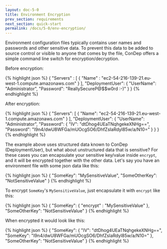 ```yaml
---
layout: doc-5-0
title: Environment Encryption
prev_section: requirements
next_section: quick-start
permalink: /docs/5-0/env-encryption/
---
```


Environment configuration files typically contains user names and passwords and other
sensitive data. To prevent this data to be added to source control or visible to anyone
that comes by the file, ConDep offers a simple command line switch for encryption/decryption.

Before encryption:

{% highlight json %}
{
  "Servers" :
  [
    {
      "Name" : "ec2-54-216-139-21.eu-west-1.compute.amazonaws.com"
    }
  ],
  "DeploymentUser":
  {
    "UserName": "Administrator",
    "Password": "ReallySecureP@$$w0rd :-)"
  }
}
{% endhighlight %}

After encryption:

{% highlight json %}
{
  "Servers": [
    {
      "Name": "ec2-54-216-139-21.eu-west-1.compute.amazonaws.com"
    }
  ],
  "DeploymentUser": {
    "UserName": "Administrator",
    "Password": {
      "IV": "dtDhog4UEaTNqhgekeXNHg==",
      "Password": "I9n4/dwU8WFGa/mUOcgSO6/DhfZsIaRdyl85w/a/N10="
    }
  }
}
{% endhighlight %}

The example above uses structured data known to ConDep (DeploymentUser), but what about
unstructured data that is sensitive? For these cases you can encapsulate your sensitive
key/value inside `encrypt`, and it will be encrypted together with the other data.
Let's say you have an environment file with some json data like this:

{% highlight json %}
{
  "SomeKey": "MySensitiveValue",
  "SomeOtherKey": "NotSensitiveValue"
}
{% endhighlight %}

To encrypt `SomeKey`'s `MySensitiveValue`, just encapsulate it with `encrypt` like this:

{% highlight json %}
{
  "SomeKey":
  {
    "encrypt" : "MySensitiveValue"
  },
  "SomeOtherKey": "NotSensitiveValue"
}
{% endhighlight %}

When encrypted it would look like this:

{% highlight json %}
{
  "SomeKey": {
    "IV": "dtDhog4UEaTNqhgekeXNHg==",
    "SomeKey": "I9n4/dwU8WFGa/mUOcgSO6/DhfZsIaRdyl85w/a/N10="
  },
  "SomeOtherKey": "NotSensitiveValue"
}
{% endhighlight %}
